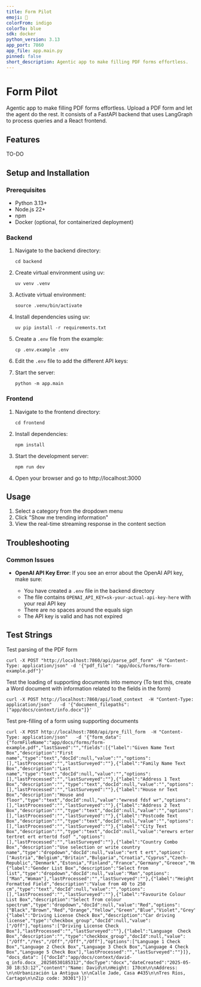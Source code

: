 ```yaml
---
title: Form Pilot
emoji: 🤖
colorFrom: indigo
colorTo: blue
sdk: docker
python_version: 3.13
app_port: 7860
app_file: app.main.py
pinned: false
short_description: Agentic app to make filling PDF forms effortless.
---
```


# Form Pilot

Agentic app to make filling PDF forms effortless. Upload a PDF form and let the agent do the rest. It consists of a FastAPI backend that uses LangGraph to process queries and a React frontend.

## Features

TO-DO

## Setup and Installation

### Prerequisites

- Python 3.13+
- Node.js 22+
- npm
- Docker (optional, for containerized deployment)

### Backend

1. Navigate to the backend directory:

   ```
   cd backend
   ```

2. Create virtual environment using uv:

   ```
   uv venv .venv
   ```

3. Activate virtual environment:

   ```
   source .venv/bin/activate
   ```

4. Install dependencies using uv:

   ```
   uv pip install -r requirements.txt
   ```

5. Create a `.env` file from the example:

   ```
   cp .env.example .env
   ```

6. Edit the `.env` file to add the different API keys:

7. Start the server:
   ```
   python -m app.main
   ```

### Frontend

1. Navigate to the frontend directory:

   ```
   cd frontend
   ```

2. Install dependencies:

   ```
   npm install
   ```

3. Start the development server:

   ```
   npm run dev
   ```

4. Open your browser and go to http://localhost:3000

## Usage

1. Select a category from the dropdown menu
2. Click "Show me trending information"
3. View the real-time streaming response in the content section

## Troubleshooting

### Common Issues

- **OpenAI API Key Error**: If you see an error about the OpenAI API key, make sure:

  - You have created a `.env` file in the backend directory
  - The file contains `OPENAI_API_KEY=sk-your-actual-api-key-here` with your real API key
  - There are no spaces around the equals sign
  - The API key is valid and has not expired

## Test Strings

Test parsing of the PDF form

```
curl -X POST "http://localhost:7860/api/parse_pdf_form" -H "Content-Type: application/json" -d '{"pdf_file": "app/docs/forms/form-example.pdf"}'
```

Test the loading of supporting documents into memory
(To test this, create a Word document with information related to the fields in the form)

```
curl -X POST http://localhost:7860/api/load_context  -H "Content-Type: application/json"   -d '{"document_filepaths": ["app/docs/context/info.docx"]}'
```

Test pre-filling of a form using supporting documents

```
curl -X POST http://localhost:7860/api/pre_fill_form  -H "Content-Type: application/json"   -d '{"form_data": {"formFileName":"app/docs/forms/form-example.pdf","lastSaved":"","fields":[{"label":"Given Name Text Box","description":"First name","type":"text","docId":null,"value":"","options":[],"lastProcessed":"","lastSurveyed":""},{"label":"Family Name Text Box","description":"Last name","type":"text","docId":null,"value":"","options":[],"lastProcessed":"","lastSurveyed":""},{"label":"Address 1 Text Box","description":"","type":"text","docId":null,"value":"","options":[],"lastProcessed":"","lastSurveyed":""},{"label":"House nr Text Box","description":"House and floor","type":"text","docId":null,"value":"ewresd fdsf wr","options":[],"lastProcessed":"","lastSurveyed":""},{"label":"Address 2 Text Box","description":"","type":"text","docId":null,"value":"","options":[],"lastProcessed":"","lastSurveyed":""},{"label":"Postcode Text Box","description":"","type":"text","docId":null,"value":"","options":[],"lastProcessed":"","lastSurveyed":""},{"label":"City Text Box","description":"","type":"text","docId":null,"value":"erewrs erter tertret ert ertertd fsdf ","options":[],"lastProcessed":"","lastSurveyed":""},{"label":"Country Combo Box","description":"Use selection or write country name","type":"dropdown","docId":null,"value":"ert t ert","options":["Austria","Belgium","Britain","Bulgaria","Croatia","Cyprus","Czech-Republic","Denmark","Estonia","Finland","France","Germany","Greece","Hungary","Ireland","Italy","Latvia","Lithuania","Luxembourg","Malta","Netherlands","Poland","Portugal","Romania","Slovakia","Slovenia","Spain","Sweden"],"lastProcessed":"","lastSurveyed":""},{"label":"Gender List Box","description":"Select from list","type":"dropdown","docId":null,"value":"Man","options":["Man","Woman"],"lastProcessed":"","lastSurveyed":""},{"label":"Height Formatted Field","description":"Value from 40 to 250 cm","type":"text","docId":null,"value":"","options":[],"lastProcessed":"","lastSurveyed":""},{"label":"Favourite Colour List Box","description":"Select from colour spectrum","type":"dropdown","docId":null,"value":"Red","options":["Black","Brown","Red","Orange","Yellow","Green","Blue","Violet","Grey","White"],"lastProcessed":"","lastSurveyed":""},{"label":"Driving License Check Box","description":"Car driving license","type":"checkbox_group","docId":null,"value":["/Off"],"options":["Driving License Check Box"],"lastProcessed":"","lastSurveyed":""},{"label":"Language  Check Box","description":"","type":"checkbox_group","docId":null,"value":["/Off","/Yes","/Off","/Off","/Off"],"options":["Language 1 Check Box","Language 2 Check Box","Language 3 Check Box","Language 4 Check Box","Language 5 Check Box"],"lastProcessed":"","lastSurveyed":""}]}, "docs_data": [{"docId":"app/docs/context/david-q_info.docx__20250530185312","docType":"docx","dateCreated":"2025-05-30 18:53:12","content":"Name: David\n\nHeight: 170cm\n\nAddress: \n\nUrbanización La Antigua \n\nCalle Jade, Casa #435\n\nTres Ríos, Cartago\n\nZip code: 30301"}]}'
```
